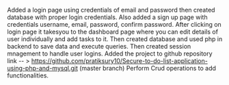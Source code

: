 Added a login page using credentials of email and password then created database with proper login credentials. 
Also added a sign up page with credentials username, email, password, confirm password. 
After clicking on login page it takesyou to the dashboard page where you can edit details of user individually and add tasks to it.
Then created database and used php in backend to save data and execute queries.
Then created session mnagement to handle user logins.
Added the project to github repository link -- >  https://github.com/pratiksury10/Secure-to-do-list-application-using-php-and-mysql.git (master branch)
Perform Crud operations to add functionalities.
